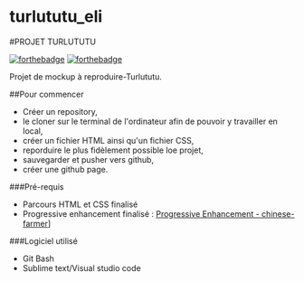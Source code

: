 # turlututu_eli

#PROJET TURLUTUTU

[![forthebadge](https://forthebadge.com/images/badges/built-with-love.svg)](https://forthebadge.com)
[![forthebadge](https://forthebadge.com/images/badges/powered-by-electricity.svg)](https://forthebadge.com)

Projet de mockup à reproduire-Turlututu.

##Pour commencer

* Créer un repository, 
* le cloner sur le terminal de l'ordinateur afin de pouvoir y travailler en local,
* créer un fichier HTML ainsi qu'un fichier CSS,
* reporduire le plus fidèlement possible loe projet,
* sauvegarder et pusher vers github, 
* créer une github page.

###Pré-requis

* Parcours HTML et CSS finalisé
* Progressive enhancement finalisé : 
[Progressive Enhancement - chinese-farmer](https://github.com/ElisandreL/chinese-farmer)]

###Logiciel utilisé

* Git Bash
* Sublime text/Visual studio code
